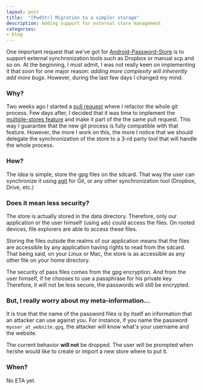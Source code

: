 ```yaml
---
layout: post
title:  "[PwdStr] Migration to a simpler storage"
description: Adding support for external store management
categories:
- blog
---
```


One important request that we've got for [Android-Password-Store](https://github.com/zeapo/Android-Password-Store) is to support external synchronization tools such as Dropbox or manual scp and so on. At the beginning, I must admit, I was not really keen on implementing it that soon for one major reason: *adding more complexity will inherently add more bugs*. However, during the last few days I changed my mind.

### Why?

Two weeks ago I started a [pull request](https://github.com/zeapo/Android-Password-Store/pull/57) where  I refactor the whole git process. Few days after, I decided that it was time to implement the [multiple-stores feature](https://github.com/zeapo/Android-Password-Store/issues/38) and make it part of the the same pull request. This way I guarantee that the new git process is fully compatible with that feature. However, the more I work on this, the more I notice that we should delegate the synchronization of the store to a 3-rd party tool that will handle the whole process. 

### How?

The idea is simple, store the gpg files on the sdcard. That way the user can synchronize it using [agit](https://github.com/rtyley/agit) for Git, or any other synchronization tool (Dropbox, Drive, etc.)

### Does it mean less security?

The store is actually stored in the data directory. Therefore, only our application or the user himself (using `adb`) could access the files. On rooted devices, file explorers are able to access these files.

Storing the files outside the realms of our application means that the files are accessible by any application having rights to read from the sdcard. That being said, on your Linux or Mac, the store is as accessible as any other file on your home directory.

The security of pass files comes from the gpg encryption. And from the user himself, if he chooses to use a passphrase for his private key. Therefore, it will not be less secure, the passwords will still be encrypted.

### But, I really worry about my meta-information...

It is true that the name of the password files is by itself an information that an attacker can use against you. For instance, if you name the password `myuser_at_website.gpg`, the attacker will know what's your username and the website.

The current behavior **will not** be dropped. The user will be prompted when he/she would like to create or import a new store where to put it. 

### When? 

No ETA yet.